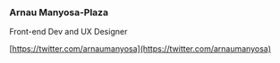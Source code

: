 ### Arnau Manyosa-Plaza
Front-end Dev and UX Designer


[https://twitter.com/arnaumanyosa](https://twitter.com/arnaumanyosa) 

